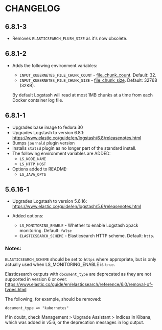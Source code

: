 # CHANGELOG

## 6.8.1-3

* Removes `ELASTICSEARCH_FLUSH_SIZE` as it's now obsolete.

## 6.8.1-2

* Adds the following environment variables:
	* `INPUT_KUBERNETES_FILE_CHUNK_COUNT` - [file_chunk_count](https://www.elastic.co/guide/en/logstash/6.8/plugins-inputs-file.html#plugins-inputs-file-file_chunk_count). Default: 32.
	* `INPUT_KUBERNETES_FILE_CHUNK_SIZE` - [file_chunk_size](https://www.elastic.co/guide/en/logstash/6.8/plugins-inputs-file.html#plugins-inputs-file-file_chunk_size). Default: 32768 (32KB).

	By default Logstash will read at most 1MB chunks at a time from each Docker container log file.

## 6.8.1-1

* Upgrades base image to fedora:30
* Upgrades Logstash to version 6.8.1: https://www.elastic.co/guide/en/logstash/6.8/releasenotes.html
* Bumps `journald` plugin version
* Installs `statsd` plugin as no longer part of the standard install.
* The following environment variables are ADDED:
	* `LS_NODE_NAME`
	* `LS_HTTP_HOST`
* Options added to README:
	* `LS_JAVA_OPTS`

## 5.6.16-1

* Upgrades Logstash to version 5.6.16: https://www.elastic.co/guide/en/logstash/5.6/releasenotes.html

* Added options:
	* `LS_MONITORING_ENABLE` - Whether to enable Logstash xpack monitoring. Default: `false`
	* `ELASTICSEARCH_SCHEME` - Elasticsearch HTTP scheme. Default: `http`.

### Notes:

`ELASTICSEARCH_SCHEME` should be set to `https` where appropriate, but is only actually used when LS_MONITORING_ENABLE is `true`.

Elasticsearch outputs with `document_type` are deprecated as they are not supported in version 6 or over: https://www.elastic.co/guide/en/elasticsearch/reference/6.0/removal-of-types.html

The following, for example, should be removed:

```
document_type => "kubernetes"
```

If in doubt, check Management > Upgrade Assistant > Indices in Kibana, which was added in v5.6, or the deprecation messages in log output.
